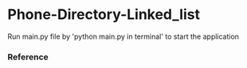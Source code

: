 # Phone-Directory-Linked_list

Run main.py file by 'python main.py in terminal' to start the application

### Reference
